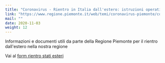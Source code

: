 ```yaml
---
title: "Coronavirus - Rientro in Italia dall'estero: istruzioni operative"
link: "https://www.regione.piemonte.it/web/temi/coronavirus-piemonte/coronavirus-rientro-italia-dallestero-istruzioni-operative"
mail: ""
date: 2020-11-03
weight: 12
---
```


Informazioni e documenti utili da parte della Regione Piemonte per il rientro dall'estero nella nostra regione

Vai al [form rientro stati esteri](https://forms.office.com/Pages/ResponsePage.aspx?id=WOGEjRmyjUSC-_2bbdHheXnmScf3LH9Mv6dDpK8sDgFUQ1dLUlFEV1lMWVlMUElQTVNJWEVBWEJQNS4u)

